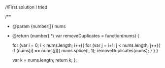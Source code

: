 ​//First solution I tried

/**
 * @param {number[]} nums
 * @return {number}
 */
var removeDuplicates = function(nums) {

    for (var i = 0; i < nums.length; i++){
        for (var j = i+1; j < nums.length; j++){
            if (nums[i] == nums[j]){
                nums.splice(i, 1);
                removeDuplicates(nums);
            }
        }
    }
    
    var k = nums.length;
    return k;
};
